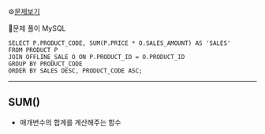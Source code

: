 ⚙[문제보기](https://school.programmers.co.kr/learn/courses/30/lessons/131533)


🔎문제 풀이
MySQL
```MySQL
SELECT P.PRODUCT_CODE, SUM(P.PRICE * O.SALES_AMOUNT) AS 'SALES'
FROM PRODUCT P
JOIN OFFLINE_SALE O ON P.PRODUCT_ID = O.PRODUCT_ID
GROUP BY PRODUCT_CODE
ORDER BY SALES DESC, PRODUCT_CODE ASC;
```

---
## SUM()
-  매개변수의 합계를 계산해주는 함수